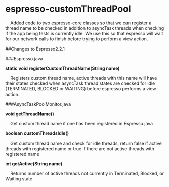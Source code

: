 # espresso-customThreadPool

&nbsp;&nbsp;&nbsp;&nbsp;Added code to two espresso-core classes so that we can register a thread name to be checked in addition to asyncTask threads when checking if the app being tests is currently idle. We use this so that espresso will wait for our network calls to finish before trying to perform a view action. 


##Changes to Espresso2.2.1

###Espresso.java

**static void registerCustomThreadName(String name)**

&nbsp;&nbsp;&nbsp;&nbsp;Registers custom thread name, active threads with this name will have their states checked when asyncTask thread states are checked for idle (TERMINATED, BLOCKED or WAITING) before espresso performs a view action. 


###AsyncTaskPoolMonitor.java

**void getThreadName()**

&nbsp;&nbsp;&nbsp;&nbsp;Get custom thread name if one has been registered in Espresso.java


**boolean customThreadsIdle()**

&nbsp;&nbsp;&nbsp;&nbsp;Get custom thread name and check for idle threads, return false if active threads with registered name or true if there are not active threads with registered name


**int getActive(String name)**

&nbsp;&nbsp;&nbsp;&nbsp;Returns number of active threads not currently in Terminated, Blocked, or Waiting state


